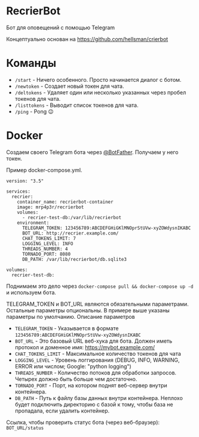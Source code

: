 # RecrierBot

Бот для оповещений с помощью Telegram

Концептуально основан на https://github.com/hellsman/crierbot


# Команды

- `/start` - Ничего особенного. Просто начинается диалог с ботом.
- `/newtoken` - Создает новый токен для чата.
- `/deltokens` - Удаляет один или несколько указанных через пробел токенов для чата.
- `/listtokens` - Выводит список токенов для чата.
- `/ping` - Pong :wink:


# Docker

Создаем своего Telegram бота через [@BotFather](https://telegram.me/BotFather).
Получаем у него токен.

Пример docker-compose.yml.

```
version: "3.5"

services:
  recrier:
    container_name: recrierbot-container
    image: mrp4p3r/recrierbot
    volumes:
      - recrier-test-db:/var/lib/recrierbot
    environment:
      TELEGRAM_TOKEN: 123456789:ABCDEFGHiGKlMNOprStUVw-xyZOWdysnIKABC
      BOT_URL: http://recrier.example.com/
      CHAT_TOKENS_LIMIT: 7
      LOGGING_LEVEL: INFO
      THREADS_NUMBER: 4
      TORNADO_PORT: 8080
      DB_PATH: /var/lib/recrierbot/db.sqlite3

volumes:
  recrier-test-db:
```

Поднимаем это дело через `docker-compose pull && docker-compose up -d` и используем бота.

TELEGRAM_TOKEN и BOT_URL являются обязательными параметрами.
Остальные параметры опциональны. В примере выше указаны параметры по умолчанию.
Описание параметров

- `TELEGRAM_TOKEN` - Указывается в формате `123456789:ABCDEFGHiGKlMNOprStUVw-xyZOWdysnIKABC`
- `BOT_URL` - Это базовый URL веб-хука для бота. Должен иметь протокол и доменное имя: https://mybot.example.com/
- `CHAT_TOKENS_LIMIT` - Максимальное количество токенов для чата
- `LOGGING_LEVEL` - Уровень логгирования (DEBUG, INFO, WARNING, ERROR или числом; Google: "python logging")
- `THREADS_NUMBER` - Количество потоков для обработки запросов. Четырех должно быть больше чем достаточно.
- `TORNADO_PORT` - Порт, на котором поднят веб-сервер внутри контейнера.
- `DB_PATH` - Путь к файлу базы данных внутри контейнера. Неплохо будет подключить директорию с базой к тому,
              чтобы база не пропадала, если удалить контейнер.


Ссылка, чтобы проверить статус бота (через веб-браузер): `BOT_URL/status`
